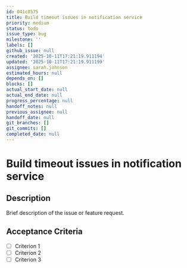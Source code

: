 ```yaml
---
id: 041c8575
title: Build timeout issues in notification service
priority: medium
status: todo
issue_type: bug
milestone: ''
labels: []
github_issue: null
created: '2025-10-11T17:21:19.911194'
updated: '2025-10-11T17:21:19.911199'
assignee: sarah.johnson
estimated_hours: null
depends_on: []
blocks: []
actual_start_date: null
actual_end_date: null
progress_percentage: null
handoff_notes: null
previous_assignee: null
handoff_date: null
git_branches: []
git_commits: []
completed_date: null
---
```


# Build timeout issues in notification service

## Description

Brief description of the issue or feature request.

## Acceptance Criteria

- [ ] Criterion 1
- [ ] Criterion 2
- [ ] Criterion 3